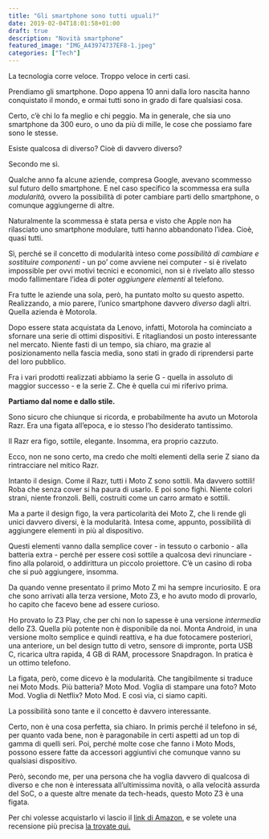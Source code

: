 ```yaml
---
title: "Gli smartphone sono tutti uguali?"
date: 2019-02-04T18:01:58+01:00
draft: true
description: "Novità smartphone"
featured_image: "IMG_A43974737EF8-1.jpeg"
categories: ["Tech"]
---
```



La tecnologia corre veloce. Troppo veloce in certi casi. 

Prendiamo gli smartphone. Dopo appena 10 anni dalla loro nascita hanno conquistato il mondo, e ormai tutti sono in grado di fare qualsiasi cosa. 

Certo, c’è chi lo fa meglio e chi peggio. Ma in generale, che sia uno smartphone da 300 euro, o uno da più di mille, le cose che possiamo fare sono le stesse. 

Esiste qualcosa di diverso? Cioè di davvero diverso?

Secondo me sì. 

Qualche anno fa alcune aziende, compresa Google, avevano scommesso sul futuro dello smartphone. E nel caso specifico la scommessa era sulla _modularità,_ ovvero la possibilità di poter cambiare parti dello smartphone, o comunque aggiungerne di altre. 

Naturalmente la scommessa è stata persa e visto che Apple non ha rilasciato uno smartphone modulare, tutti hanno abbandonato l’idea. Cioè, quasi tutti.

Sì, perché se il concetto di modularità inteso come _possibilità di cambiare e sostituire componenti_ - un po’ come avviene nei computer - si è rivelato impossible per ovvi motivi tecnici e economici, non si è rivelato allo stesso modo fallimentare l’idea di poter _aggiungere elementi_ al telefono. 

Fra tutte le aziende una sola, però, ha puntato molto su questo aspetto. Realizzando, a mio parere, l’unico smartphone davvero _diverso_ dagli altri. Quella azienda è Motorola. 

Dopo essere stata acquistata da Lenovo, infatti, Motorola ha cominciato a sfornare una serie di ottimi dispositivi. E ritagliandosi un posto interessante nel mercato. 
Niente fasti di un tempo, sia chiaro, ma grazie al posizionamento nella fascia media, sono stati in grado di riprendersi parte del loro pubblico. 

Fra i vari prodotti realizzati abbiamo la serie G - quella in assoluto di maggior successo - e la serie Z. Che è quella cui mi riferivo prima. 

**Partiamo dal nome e dallo stile.** 

Sono sicuro che chiunque si ricorda, e probabilmente ha avuto un Motorola Razr. Era una figata all’epoca, e io stesso l’ho desiderato tantissimo. 

Il Razr era figo, sottile, elegante. Insomma, era proprio cazzuto. 

Ecco, non ne sono certo, ma credo che molti elementi della serie Z siano da rintracciare nel mitico Razr. 

Intanto il design. Come il Razr, tutti i Moto Z sono sottili. Ma davvero sottili! Roba che senza cover si ha paura di usarlo. E poi sono fighi. Niente colori strani, niente fronzoli. Belli, costruiti come un carro armato e sottili. 

Ma a parte il design figo, la vera particolarità dei Moto Z, che li rende gli unici davvero diversi, è la modularità. Intesa come, appunto, possibilità di aggiungere elementi in più al dispositivo. 

Questi elementi vanno dalla semplice cover - in tessuto o carbonio - alla batteria extra - perché per essere così sottile a qualcosa devi rinunciare - fino alla polaroid, o addirittura un piccolo proiettore. C’è un casino di roba che si può aggiungere, insomma. 

Da quando venne presentato il primo Moto Z mi ha sempre incuriosito. E ora che sono arrivati alla terza versione, Moto Z3, e ho avuto modo di provarlo, ho capito che facevo bene ad essere curioso. 

Ho provato lo Z3 Play, che per chi non lo sapesse è una versione _intermedia_ dello Z3. Quella più potente non è disponibile da noi. 
Monta Android, in una versione molto semplice e quindi reattiva, e ha due fotocamere posteriori, una anteriore, un bel design tutto di vetro, sensore di impronte, porta USB C, ricarica ultra rapida, 4 GB di RAM, processore Snapdragon. In pratica è un ottimo telefono. 

La figata, però, come dicevo è la modularità. Che tangibilmente si traduce nei Moto Mods. 
Più batteria? Moto Mod. Voglia di stampare una foto? Moto Mod. Voglia di Netflix? Moto Mod. E così via, ci siamo capiti. 

La possibilità sono tante e il concetto è davvero interessante. 

Certo, non è una cosa perfetta, sia chiaro. In primis perché il telefono in sé, per quanto vada bene, non è paragonabile in certi aspetti ad un top di gamma di quelli seri. Poi, perché molte cose che fanno i Moto Mods, possono essere fatte da accessori aggiuntivi che comunque vanno su qualsiasi dispositivo. 

Però, secondo me, per una persona che ha voglia davvero di qualcosa di diverso e che non è interessata all’ultimissima novità, o alla velocità assurda del SoC, o a queste altre menate da tech-heads, questo Moto Z3 è una figata. 

Per chi volesse acquistarlo vi lascio il [link di Amazon](https://amzn.to/2t3UGR1), e se volete una recensione più precisa [la trovate qui.](https://www.techonair.it/moto-z3-play-unico-non-perfetto/)